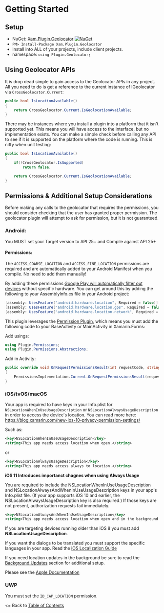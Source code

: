 # Getting Started

## Setup
* NuGet: [Xam.Plugin.Geolocator](http://www.nuget.org/packages/Xam.Plugin.Geolocator) [![NuGet](https://img.shields.io/nuget/v/Xam.Plugin.Geolocator.svg?label=NuGet)](https://www.nuget.org/packages/Xam.Plugin.Geolocator/)
* `PM> Install-Package Xam.Plugin.Geolocator`
* Install into ALL of your projects, include client projects.
* namespace: `using Plugin.Geolocator;`


## Using Geolocator APIs
It is drop dead simple to gain access to the Geolocator APIs in any project. All you need to do is get a reference to the current instance of IGeolocator via `CrossGeolocator.Current`:

```csharp
public bool IsLocationAvailable()
{
    return CrossGeolocator.Current.IsGeolocationAvailable;
}
```

There may be instances where you install a plugin into a platform that it isn't supported yet. This means you will have access to the interface, but no implementation exists. You can make a simple check before calling any API to see if it is supported on the platform where the code is running. This is nifty when unit testing:

```csharp
public bool IsLocationAvailable()
{
    if(!CrossGeolocator.IsSupported)
        return false;

    return CrossGeolocator.Current.IsGeolocationAvailable;
}
```



## Permissions & Additional Setup Considerations
Before making any calls to the geolocator that requires the permissions, you should consider checking that the user has granted proper permission. The geolocator plugin will attempt to ask for permission, but it is not guaranteed.

### Android:
You MUST set your Target version to API 25+ and Compile against API 25+

#### Permissions:
The `ACCESS_COARSE_LOCATION` and `ACCESS_FINE_LOCATION` permissions are required and are automatically added to your Android Manifest when you compile. No need to add them manually!

By adding these permissions [Google Play will automatically filter out devices](http://developer.android.com/guide/topics/manifest/uses-feature-element.html#permissions-features) without specific hardware. You can get around this by adding the following to your AssemblyInfo.cs file in your Android project:

```csharp
[assembly: UsesFeature("android.hardware.location", Required = false)]
[assembly: UsesFeature("android.hardware.location.gps", Required = false)]
[assembly: UsesFeature("android.hardware.location.network", Required = false)]
```

This plugin leverages the [Permission Plugin](http://github.com/jamesmontemagno/permissionsplugin), which means you must add the following code to your BaseActivity or MainActivity in Xamarin.Forms:

Add usings:
```csharp
using Plugin.Permissions;
using Plugin.Permissions.Abstractions;
```

Add in Activity:
```csharp
public override void OnRequestPermissionsResult(int requestCode, string[] permissions, Permission[] grantResults)
{
    PermissionsImplementation.Current.OnRequestPermissionsResult(requestCode, permissions, grantResults);
}
```

### iOS/tvOS/macOS
Your app is required to have keys in your Info.plist for `NSLocationWhenInUseUsageDescription` or `NSLocationAlwaysUsageDescription` in order to access the device's location. You can read more here: https://blog.xamarin.com/new-ios-10-privacy-permission-settings/

Such as:
```xml
<key>NSLocationWhenInUseUsageDescription</key>
<string>This app needs access location when open.</string>
```
or
```xml
<key>NSLocationAlwaysUsageDescription</key>
<string>This app needs access always to location.</string>
```

**iOS 11 Introduces importanct chagnes when using Always Usage**

You are required to include the NSLocationWhenInUseUsageDescription and NSLocationAlwaysAndWhenInUseUsageDescription keys in your app's Info.plist file. (If your app supports iOS 10 and earlier, the NSLocationAlwaysUsageDescription key is also required.) If those keys are not present, authorization requests fail immediately.

```xml
<key>NSLocationAlwaysAndWhenInUseUsageDescription</key>
<string>This app needs access location when open and in the background.</string>
```

If you are targeting devices running older than iOS 8 you must add **NSLocationUsageDescription**.

If you want the dialogs to be translated you must support the specific languages in your app. Read the [iOS Localization Guide](https://developer.xamarin.com/guides/ios/advanced_topics/localization_and_internationalization/)

If you need location updates in the background be sure to read the [Background Updates](BackgroundUpdates.md) section for additional setup.



Please see the [Apple Documentation](https://devstreaming-cdn.apple.com/videos/wwdc/2017/713tkef4yl0sv3k/713/713_whats_new_in_location_technologies.pdf)

### UWP
You must set the `ID_CAP_LOCATION` permission.





<= Back to [Table of Contents](README.md)
